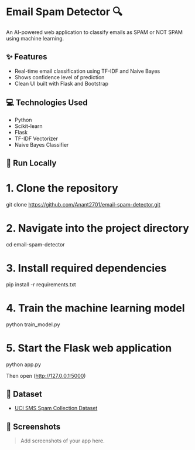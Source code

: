 # Email Spam Detector 🔍

An AI-powered web application to classify emails as SPAM or NOT SPAM using machine learning.

## ✨ Features
- Real-time email classification using TF-IDF and Naive Bayes
- Shows confidence level of prediction
- Clean UI built with Flask and Bootstrap

## 💻 Technologies Used
- Python
- Scikit-learn
- Flask
- TF-IDF Vectorizer
- Naive Bayes Classifier

## 🚀 Run Locally

# 1. Clone the repository
git clone https://github.com/Anant2701/email-spam-detector.git

# 2. Navigate into the project directory
cd email-spam-detector

# 3. Install required dependencies
pip install -r requirements.txt

# 4. Train the machine learning model
python train_model.py

# 5. Start the Flask web application
python app.py


Then open (http://127.0.0.1:5000)

## 🧠 Dataset
- [UCI SMS Spam Collection Dataset](https://archive.ics.uci.edu/ml/datasets/SMS+Spam+Collection)

## 📸 Screenshots
> Add screenshots of your app here.
